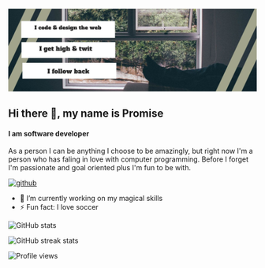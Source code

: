 ![I am software developer](https://github.com/Prono96/Prono96/blob/main/1500x500.jpg)
## Hi there 👋, my name is Promise
#### I am software developer
As a person I can be anything I choose to be amazingly, but right now I'm a person who has faling in love with computer programming. Before I forget I'm passionate and goal oriented plus I'm fun to be with.   

[<img src='https://cdn.jsdelivr.net/npm/simple-icons@3.0.1/icons/github.svg' alt='github' height='40'>](https://github.com/prono96)  
- 🔭 I’m currently working on my magical skills 
- ⚡ Fun fact: I love soccer  




<!-- <a href='https://archiveprogram.github.com/'><img src='https://raw.githubusercontent.com/acervenky/animated-github-badges/master/assets/acbadge.gif' width='40' height='40'></a>  -->

<!-- [![trophy](https://github-profile-trophy.vercel.app/?username=prono96)](https://github.com/ryo-ma/github-profile-trophy) -->

![GitHub stats](https://github-readme-stats.vercel.app/api?username=prono96&show_icons=true)  

<!-- ![GitHub Activity Graph](https://activity-graph.herokuapp.com/graph?username=prono96)   -->

<!-- ![GitHub metrics](https://metrics.lecoq.io/prono96)   -->

![GitHub streak stats](https://github-readme-streak-stats.herokuapp.com/?user=prono96)  

![Profile views](https://gpvc.arturio.dev/prono96)  
